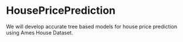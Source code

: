 # HousePricePrediction
We will develop accurate tree based models for house price prediction using Ames House Dataset.
